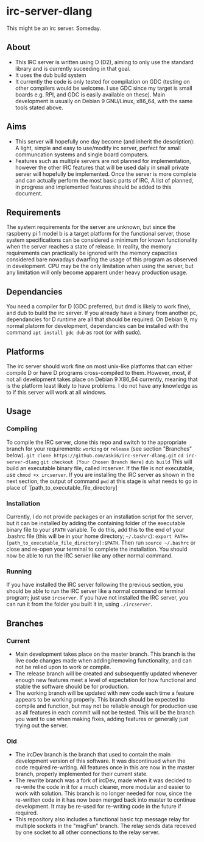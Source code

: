 # irc-server-dlang
This might be an irc server. Someday.

## About
* This IRC server is written using D (D2), aiming to only use the standard library and is currently suceeding in that goal.
* It uses the dub build system
* It currently the code is only tested for compilation on GDC (testing on other compilers would be welcome. I use GDC since my target is small boards e.g. RPI, and GDC is easily available on these). Main development is usually on Debian 9 GNU/Linux, x86_64, with the same tools stated above.

## Aims
* This server will hopefully one day become (and inherit the description): A light, simple and easy to use/modify irc server, perfect for small communcation systems and single board computers.
* Features such as multiple servers are not planned for implementation, however the other IRC features that will be used daily in small private server will hopefully be implemented. Once the server is more complete and can actually perform the most basic parts of IRC, A list of planned, in progress and implemented features should be added to this document.

## Requirements
The system requirements for the server are unknown, but since the raspberry pi 1 model b is a target platform for the functional server, those system specifications can be considered a minimum for known functionality when the server reaches a state of release. In reality, the memory requirements can practically be ignored with the memory capacities considered bare nowadays dwarfing the usage of this program as observed in development. CPU may be the only limitation when using the server, but any limitation will only become apparent under heavy production usage.

## Dependancies
You need a compiler for D (GDC preferred, but dmd is likely to work fine), and dub to build the irc server. If you already have a binary from another pc, dependancies for D runtime are all that should be required. On Debian 9, my normal platorm for development, dependancies can be installed with the command `apt install gdc dub` as root (or with sudo).

## Platforms
The irc server should work fine on most unix-like platforms that can either compile D or have D programs cross-compiled to them. However, most, if not all development takes place on Debian 9 X86_64 currently, meaning that is the platform least likely to have problems. I do not have any knowledge as to if this server will work at all windows.

## Usage
### Compiling
To compile the IRC server, clone this repo and switch to the appropriate branch for your requirements: `working` or `release` (see section "Branches" below).
`git clone https://github.com/aski6/irc-server-dlang.git`
`cd irc-server-dlang`
`git checkout [Your Chosen Branch Here]`
`dub build`
This will build an executable binary file, called ircserver. If the file is not executable, use `chmod +x ircserver`.
If you are installing the IRC server as shown in the next section, the output of command `pwd` at this stage is what needs to go in place of `[path_to_executable_file_directory]

### Installation
Currently, I do not provide packages or an installation script for the server, but it can be installed by adding the containing folder of the executable binary file to your `$PATH` variable.
To do this, add this to the end of your .bashrc file (this will be in your home directory; `~/.bashrc`): `export PATH=[path_to_executable_file_directory]:$PATH`.
Then run `source ~/.bashrc` or close and re-open your terminal to complete the installation. You should now be able to run the IRC server like any other normal command.

### Running
If you have installed the IRC server following the previous section, you should be able to run the IRC server like a normal command or terminal program; just use `ircserver`.
If you have not installed the IRC server, you can run it from the folder you built it in, using `./ircserver`.

## Branches
### Current
* Main development takes place on the master branch. This branch is the live code changes made when adding/removing functionality, and can not be relied upon to work or compile.
* The release branch will be created and subsequently updated whenever enough new features meet a level of expectation for how functional and stable the software should be for production.
* The working branch will be updated with new code each time a feature appears to be working properly. This branch should be expected to compile and function, but may not be reliable enough for production use as all features in each commit will not be tested. This will be the branch you want to use when making fixes, adding features or generally just trying out the server.

### Old
* The ircDev branch is the branch that used to contain the main development version of this software. It was discontinued when the code required re-writing. All features once in this are now in the master branch, properly implemented for their current state.
* The rewrite branch was a fork of ircDev, made when it was decided to re-write the code in it for a much cleaner, more modular and easier to work with solution. This branch is no longer needed for now, since the re-written code in it has now been merged back into master to continue development. It may be re-used for re-writing code in the future if required.
* This repository also includes a functional basic tcp message relay for multiple sockets in the "msgFun" branch. The relay sends data received by one socket to all other connections to the relay server.
